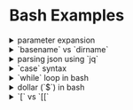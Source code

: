 # Bash Examples


<details>

<summary>parameter expansion</summary>

# parameter expansion

The `$` character is used in parameter expansion, command substitution and arithemtic expansion.

1. parameter expansion: `${parameter}`
2. command substitution: `$(command)`
3. arithemtic expansion: `$((expression))`

## Examples:

```bash

# parameter expansion example

# ${parameter:-word}: If parameter is null or unset, then word is substituted, otherwise the value of parameter is substituted.

param="Hello world"
echo $param
# Hello world
echo ${param:-"default"}
# Hello world

param=""
echo $param
#
echo ${param:-"new default"}
# new default
echo $param #notice param is still null
#

# ${parameter:=word}: If parameter is null or unset, then word is assigned to parameter, the value of parameter is then substituted.
param=""
echo ${param:='default'}
# default
echo $param # notice now default is assigned to param
# default

# ${parameter:+word}: If parameter is null or unset, then nothing is substituted, otherwise the expansion of word is substituted.
param=""
echo ${param:+'default'} # notice this prints nothing as param is empty
#
param="hello world"
echo ${param:+'new default'} # notice this prints new default even though param is non empty
# new default

# ${parameter#word}: If parameter does not start with word, then nothing is substituted, otherwise the shortest match is substituted.
param="ooooworld"
echo ${param#*o}
# oooworld

# ${parameter##word}: If parameter does not start with word, then nothing is substituted, otherwise the longest match is substituted.
param="ooooworld"
echo ${param##*o}
# rld

# ${parameter%word}: If parameter does not end with word, then nothing is substituted, otherwise the shortest match is substituted.
param="helloooo"
echo ${param%o*}
# hellooo

# ${parameter%%word}: If parameter does not end with word, then nothing is substituted, otherwise the longest match is substituted.
param="helloooo"
echo ${param%%o*}
# hell

# ${parameter:?word}: If parameter is null or unset, then word is written to standard error, otherwise the value of parameter is substituted.
param=""
echo ${param:?'error message'} || true # notice that this throws error and prints the error message
# ./parameter-expansion.sh: line 30: param: error message
```

</details>

<details>

<summary>`basename` vs `dirname`</summary>

# `basename` vs `dirname`

1. `basename`: command extracts the filename from a given path. It essentially returns the last component of the path.

```bash
echo $(basename "/usr/bin/basename.sh")
# basename.sh
```

2. `dirname`: command extracts the directory portion from a given path. It essentially returns all the component of the path except the last one.

```bash
echo $(dirname "/usr/bin/basename.sh")
# /usr/bin
```

</details>

<details>

<summary>parsing json using `jq`</summary>

# parsing json using `jq`

1. `.` is the most basic filter, the identity filter. It returns the input unchanged except it will pretty format the json.
2. `.[]` is an array iterator, it will iterate over all the elements of the array. To access an individual element at index `i` one can do:

```bash
echo $someJson | jq '.[1]'
```

3. `.foo` is a field accessor. It returns the value of the key `foo` from the json object.

```bash
echo $someJson | jq '.foo'
```

4. One can chain filtering operation using `|` pipe operator:

```bash
echo $someJson | jq '.[] | .foo | .[] | .bar.zoo'
```

5. `jq` also has builtin functions like:

```bash
echo $someJson | jq '.[] | length' # this returns the length of each element of the array
echo $someJson | jq '. | keys' # this returns the keys inside the json object
echo $someJson | jq '.[] | select(.foo.bar == "baz")' # this filters the elements of the array and selects only those whose `foo.bar` is `baz`
echo $someJson | jq 'map(select(.foo.bar == "baz"))' # same as above except map function is used to iterate through all elements of array
```

6. For more details refer [here](https://jqlang.github.io/jq/manual/)

</details>

<details>

<summary>`case` syntax</summary>

# `case` syntax

```bash
# file named case.sh
#!/bin/bash

# case <expression> in
case $1 in
# pattern)
"one")
	# if matches do something
	echo "one"
	;; # used to end the block
"two")
	# if this block matches do something
	echo "two"
	;;
*)
	# if nothing matches
	echo "default"
	;;
esac # end of case block
```

```bash
❯ bash case.sh one
one

❯ bash case.sh four
default
```

</details>

<details>

<summary>`while` loop in bash</summary>

# `while` loop in bash

- `while` loop syntax:

```bash

while [condition]; do
    [commands]
done;
```

- with `break` and `continue` keywords
  - One can also use `break [n]` or `continue [n]`. This allows you to exit multiple nested loops at once, where `n` is the number of loops/levels to exit out of.

```bash
while [condition]; do
    [commands]
    break
done
```

```bash
for i in {1..3}; do
	echo "Outer loop: $i"
	for j in {1..3}; do
		echo "  Inner loop: $j"
		if [[ $i -eq 2 && $j -eq 2 ]]; then
			break 2 # Break out of both loops
		fi
	done
done
```

- Using `while` loop with pipe operator
  > [!NOTE]
  > In the statement `lhs | rhs`, the `rhs` statement runs in a separate subshell. The variables created or updated in the `rhs` statement do not propogate to the parent process.

</details>

<details>

<summary>dollar (`$`) in bash</summary>

# dollar (`$`) in bash

1. `$` used to reference variables. Inside double quotes use `${variable_name}`, useful for when `$names` instead do `${name}s`.

```bash
❯ name=javascript
❯ echo $name
javascript
❯ echo "the language name is ${name}"
the language name is javascript
```

2. `$#` number of parameters passed to a function, `$1`, `$2`, ... refer positional parameters

```bash

# somefile.sh
#!/bin/sh
showDollar() {
	echo "Number of parameters passed: " "$#"

	echo "First parameter: " "$1"
	echo "Second parameter: " "$2"
}

# ❯ ./somefile.sh
# Number of parameters passed:  4
# First parameter:  one
# Second parameter:  two
```

3. `"$*"` and `"$@"`, both refers to all parameters passed to a function. `"$@"` is an array of all parameters passed to a function i.e. `("hello", "world new", "third")`. `"$*"` is an IFS, internal field separated paramters i.e. `hello world new third`. Double quotes are important, without double quote, it splits the parameters at IFS.

```bash

# somefile.sh
#!/bin/sh
starArgs() {
	for arg in "$*"; do
		echo "$arg"
	done
}

atArgs() {
	for arg in "$@"; do
		echo "$arg"
	done
}

starArgsWithoutQuotes() {
	for arg in $*; do
		echo "$arg"
	done
}

atArgsWithoutQuotes() {
	for arg in $@; do
		echo "$arg"
	done
}

echo printing starArgs
starArgs one "two three" four

echo printing atArgs
atArgs one "two three" four

echo printing starArgsWithoutQuotes
starArgsWithoutQuotes one "two three" four

echo printing atArgsWithoutQuotes
atArgsWithoutQuotes one "two three" four

# ❯ ./somefile.sh
# printing starArgs
# one two three four
# printing atArgs
# one
# two three
# four
# printing starArgsWithoutQuotes
# one
# two
# three
# four
# printing atArgsWithoutQuotes
# one
# two
# three
# four
```

4. `$?` exit code of last command. If `0`, command was successful, anything else, the command failed.

```bash
❯ echo $?
0
```

5. `$$` process id of current shell

```bash
❯ echo $$
40270
```

6. `$!` process id of last background command
7. `$_` last parameter of previous command

```bash
❯ echo hello world
hello world
❯ echo $_
world
```

8. `$-` represents the current options or flags that are set for the shell. It contains a series of letters, each representing a specific option or setting.

```bash
❯ echo $-
569JNRXZghiklms
```

</details>

<details>

<summary>`[` vs `[[`</summary>

# `[` vs `[[`

`[[` is bash's improvement to the `[` command. It has several enchancements. Read more [here](https://mywiki.wooledge.org/BashFAQ/031), [here](https://stackoverflow.com/questions/3427872/whats-the-difference-between-and-in-bash)

```bash
# no need to quote to prevent word splitting
if [[ -f $file ]]; then
    ...

# with `[`, we need to quote variables to prevent word splitting
if [ -f "$file" ]; then
    ...

# can use && and || operator for complex commands
# can also use < and > operator for string comparisons
if [[ -z $file && -f $file ]]; then
    ...

# as opposed to, `[` is a regular command and && or ||
# or < or > cannot be passed to it
if [ -z $file ] && [ -f $file ]; then
    ...

# has a operator for regex pattern matching
if [[ $file =~ ^file[0-9]+$ ]]; then
    ...

# allows for pattern matching and globbing
if [[ $input = y* ]]; then
    ...
```

</details>